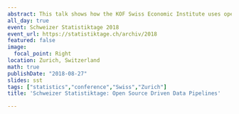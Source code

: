 ```yaml
---
abstract: This talk shows how the KOF Swiss Economic Institute uses open source components to innovate in the field of economic statistics -- from the development and documentation of methods to the implementation of highly respected indicators and timely publication pipelines. Along the way, the CRAN extension packages 'tstools' and 'kofdata' for the R language for Statistical Computing will be presented. 'tstools' is a package to export time series data efficiently and make visualization of time series flexible, yet convenient. 'kofdata' is an API wrapper that allows R (and Python) users to easily consume time series data from the KOF Datenservice REST web application programming interface (API) and thus facilitates automation of publication and exchange of data.
all_day: true
event: Schweizer Statistiktage 2018 
event_url: https://statistiktage.ch/archiv/2018
featured: false
image:
  focal_point: Right
location: Zurich, Switzerland
math: true
publishDate: "2018-08-27"
slides: sst
tags: ["statistics","conference","Swiss","Zurich"]
title: 'Schweizer Statistiktage: Open Source Driven Data Pipelines'

---
```


<!-- {{% alert note %}}
Click on the **Slides** button above to view the built-in slides feature.
{{% /alert %}} -->

